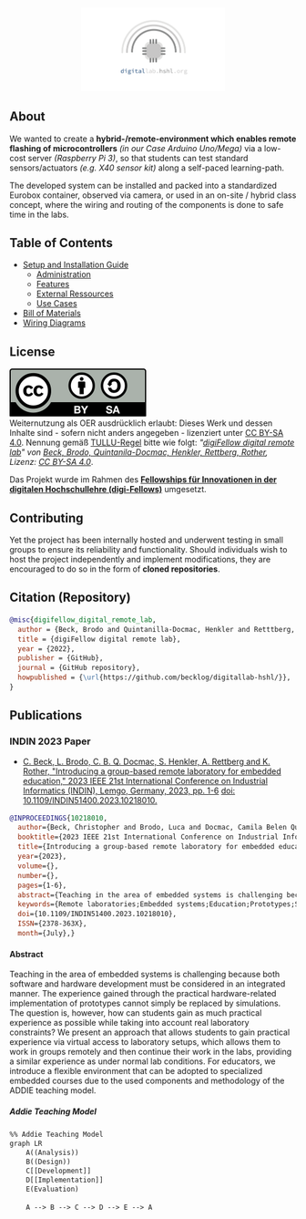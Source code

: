 <p align="center">
  <a href="https://becklog.github.io/digitallab-hshl/">
    <img src="./img/digitallab-logo-transparentBG.png" alt="digitallab.hshl.org logo" style="width: 50%;">
  </a>
</p>

## About
We wanted to create a **hybrid-/remote-environment which enables remote flashing of microcontrollers** _(in our Case Arduino Uno/Mega)_ via a low-cost server _(Raspberry Pi 3)_, so that students can test standard sensors/actuators _(e.g. X40 sensor kit)_ along a self-paced learning-path.

The developed system can be installed and packed into a standardized Eurobox container, observed via camera, or used in an on-site / hybrid class concept, where the wiring and routing of the components is done to safe time in the labs.

## Table of Contents
- [Setup and Installation Guide](./docs/explainations/installation-setup.md)
  <!--  - [_Alternative: RaspberryPi Image_]()-->
  - [Administration](./docs/explainations/administration.md)
  - [Features](./docs/explainations/features-use-cases.md)
  - [External Ressources](./docs/explainations/features-use-cases.md)
  - [Use Cases]()
- [Bill of Materials](./docs/bill-of-materials-equipment-overview.md)
- [Wiring Diagrams](./docs/explainations/wiring.md)

## License
<div class="oer-cc-licensebox"><a href="https://creativecommons.org/licenses/by-sa/4.0/deed.de">
  <img src="./img/CC BY-SA 4.0.svg" alt="CC BY-SA 4.0"></a><br>Weiternutzung als OER ausdrücklich erlaubt: Dieses Werk und dessen Inhalte sind - sofern nicht anders angegeben - lizenziert unter <a href="https://creativecommons.org/licenses/by-sa/4.0/deed.de" rel="license" target="_blank">CC BY-SA 4.0</a>. Nennung gemäß <a href="https://open-educational-resources.de/oer-tullu-regel/">TULLU-Regel</a> bitte wie folgt: <i><span xmlns:dct="http://purl.org/dc/terms/" property="dct:title">"<a href="https://github.com/becklog/digitallab-hshl" target="_blank" xmlns:cc="http://creativecommons.org/ns#" rel="cc:attributionURL">digiFellow digital remote lab</a>"</span> von <span xmlns:cc="http://creativecommons.org/ns#" property="cc:attributionName"><a href="www.hshl.de" target="_blank">Beck, Brodo, Quintanila-Docmac, Henkler, Rettberg, Rother</a></span>, Lizenz: <a href="https://creativecommons.org/licenses/by-sa/4.0/deed.de" target="_blank">CC BY-SA 4.0</a></i>. </div>

    
Das Projekt wurde im Rahmen des [**Fellowships für Innovationen in der digitalen Hochschullehre (digi-Fellows)**](https://www.dh.nrw/kooperationen/Digi-Fellows-2) umgesetzt.

## Contributing
Yet the project has been internally hosted and underwent testing in small groups to ensure its reliability and functionality.
Should individuals wish to host the project independently and implement modifications, they are encouraged to do so in the form of **cloned repositories**. 

## Citation (Repository)
```bibtex
@misc{digifellow_digital_remote_lab,
  author = {Beck, Brodo and Quintanilla-Docmac, Henkler and Retttberg, Rother},
  title = {digiFellow digital remote lab},
  year = {2022},
  publisher = {GitHub},
  journal = {GitHub repository},
  howpublished = {\url{https://github.com/becklog/digitallab-hshl/}},
}
```
## Publications
### INDIN 2023 Paper
- [C. Beck, L. Brodo, C. B. Q. Docmac, S. Henkler, A. Rettberg and K. Rother, "Introducing a group-based remote laboratory for embedded education," 2023 IEEE 21st International Conference on Industrial Informatics (INDIN), Lemgo, Germany, 2023, pp. 1-6](https://ieeexplore.ieee.org/document/10218010) [doi: 10.1109/INDIN51400.2023.10218010.](https://doi.org/10.1109/INDIN51400.2023.10218010)

```bibtex
@INPROCEEDINGS{10218010,
  author={Beck, Christopher and Brodo, Luca and Docmac, Camila Belen Quintanilla and Henkler, Stefan and Rettberg, Achim and Rother, Kristian},
  booktitle={2023 IEEE 21st International Conference on Industrial Informatics (INDIN)}, 
  title={Introducing a group-based remote laboratory for embedded education}, 
  year={2023},
  volume={},
  number={},
  pages={1-6},
  abstract={Teaching in the area of embedded systems is challenging because both software and hardware development must be considered in an integrated manner. The experience gained through the practical hardware-related implementation of prototypes cannot simply be replaced by simulations. The question is, however, how can students gain as much practical experience as possible while taking into account real laboratory constraints? We present an approach that allows students to gain practical experience via virtual access to laboratory setups, which allows them to work in groups remotely and then continue their work in the labs, providing a similar experience as under normal lab conditions. For educators, we introduce a flexible environment that can be adopted to specialized embedded courses due to the used components and methodology of the ADDIE teaching model.},
  keywords={Remote laboratories;Embedded systems;Education;Prototypes;Software;Hardware;Informatics;hybrid learning;remote laboratory;embedded systems education},
  doi={10.1109/INDIN51400.2023.10218010},
  ISSN={2378-363X},
  month={July},}
```
#### Abstract
Teaching in the area of embedded systems is challenging because both software and hardware development must be considered in an integrated manner. The experience gained through the practical hardware-related implementation of prototypes cannot simply be replaced by simulations. The question is, however, how can students gain as much practical experience as possible while taking into account real laboratory constraints? We present an approach that allows students to gain practical experience via virtual access to laboratory setups, which allows them to work in groups remotely and then continue their work in the labs, providing a similar experience as under normal lab conditions. For educators, we introduce a flexible environment that can be adopted to specialized embedded courses due to the used components and methodology of the ADDIE teaching model.

##### Addie Teaching Model
```mermaid
%% Addie Teaching Model
graph LR
    A((Analysis))
    B((Design))
    C[[Development]]
    D[[Implementation]]
    E(Evaluation)

    A --> B --> C --> D --> E --> A
```
